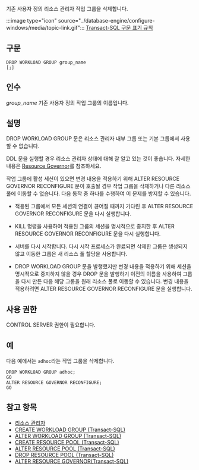기존 사용자 정의 리소스 관리자 작업 그룹을 삭제합니다.

:::image type="icon" source="../database-engine/configure-windows/media/topic-link.gif"::: [Transact-SQL 구문 표기 규칙](../t-sql/language-elements/transact-sql-syntax-conventions-transact-sql.md)

## <a name="syntax"></a>구문

```syntaxsql
DROP WORKLOAD GROUP group_name
[;]
```

## <a name="arguments"></a>인수

*group_name* 기존 사용자 정의 작업 그룹의 이름입니다.

## <a name="remarks"></a>설명

DROP WORKLOAD GROUP 문은 리소스 관리자 내부 그룹 또는 기본 그룹에서 사용할 수 없습니다.

DDL 문을 실행할 경우 리소스 관리자 상태에 대해 잘 알고 있는 것이 좋습니다. 자세한 내용은 [Resource Governor](../relational-databases/resource-governor/resource-governor.md)를 참조하세요.

작업 그룹에 활성 세션이 있으면 변경 내용을 적용하기 위해 ALTER RESOURCE GOVERNOR RECONFIGURE 문이 호출될 경우 작업 그룹을 삭제하거나 다른 리소스 풀에 이동할 수 없습니다. 다음 동작 중 하나를 수행하여 이 문제를 방지할 수 있습니다.

- 적용된 그룹에서 모든 세션의 연결이 끊어질 때까지 기다린 후 ALTER RESOURCE GOVERNOR RECONFIGURE 문을 다시 실행합니다.

- KILL 명령을 사용하여 적용된 그룹의 세션을 명시적으로 중지한 후 ALTER RESOURCE GOVERNOR RECONFIGURE 문을 다시 실행합니다.

- 서버를 다시 시작합니다. 다시 시작 프로세스가 완료되면 삭제한 그룹은 생성되지 않고 이동한 그룹은 새 리소스 풀 할당을 사용합니다.

- DROP WORKLOAD GROUP 문을 발행했지만 변경 내용을 적용하기 위해 세션을 명시적으로 중지하지 않을 경우 DROP 문을 발행하기 이전의 이름을 사용하여 그룹을 다시 만든 다음 해당 그룹을 원래 리소스 풀로 이동할 수 있습니다. 변경 내용을 적용하려면 ALTER RESOURCE GOVERNOR RECONFIGURE 문을 실행합니다.

## <a name="permissions"></a>사용 권한

CONTROL SERVER 권한이 필요합니다.

## <a name="examples"></a>예

다음 예에서는 `adhoc`라는 작업 그룹을 삭제합니다.

```
DROP WORKLOAD GROUP adhoc;
GO
ALTER RESOURCE GOVERNOR RECONFIGURE;
GO
```

## <a name="see-also"></a>참고 항목

- [리소스 관리자](../relational-databases/resource-governor/resource-governor.md)
- [CREATE WORKLOAD GROUP &#40;Transact-SQL&#41;](../t-sql/statements/create-workload-group-transact-sql.md)  
- [ALTER WORKLOAD GROUP &#40;Transact-SQL&#41;](../t-sql/statements/alter-workload-group-transact-sql.md)
- [CREATE RESOURCE POOL &#40;Transact-SQL&#41;](../t-sql/statements/create-resource-pool-transact-sql.md)
- [ALTER RESOURCE POOL &#40;Transact-SQL&#41;](../t-sql/statements/alter-resource-pool-transact-sql.md)
- [DROP RESOURCE POOL &#40;Transact-SQL&#41;](../t-sql/statements/drop-resource-pool-transact-sql.md)
- [ALTER RESOURCE GOVERNOR&#40;Transact-SQL&#41;](../t-sql/statements/alter-resource-governor-transact-sql.md)  